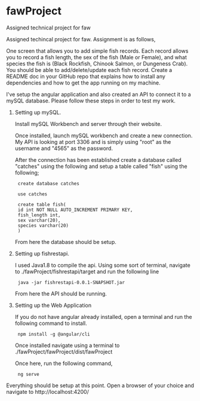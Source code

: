 # fawProject
 Assigned technical project for faw


Assigned techincal project for faw. Assignment is as follows,

One screen that allows you to add simple fish records.
Each record allows you to record a fish length, the sex of the fish (Male or Female), and what species the fish is (Black Rockfish, Chinook Salmon, or Dungeness Crab).
You should be able to add/delete/update each fish record.
Create a README doc in your GitHub repo that explains how to install any dependencies and how to get the app running on my machine.

I've setup the angular application and also created an API to connect it to a mySQL database. Please follow these steps in order to test my work.

1. Setting up mySQL.

	Install mySQL Workbench and server through their website.
	
	Once installed, launch mySQL workbench and create a new connection. My API is looking at port 3306 and is simply using "root" as the username and "4565" as the password.
	
	After the connection has been established create a database called "catches" using the following and setup a table called "fish" using the following;
	
		create database catches

		use catches

		create table fish(
		id int NOT NULL AUTO_INCREMENT PRIMARY KEY,
		fish_length int,
		sex varchar(20),
		species varchar(20)
		) 
		
	From here the database should be setup.
	
2. Setting up fishrestapi.

	I used Java1.8 to compile the api.
	Using some sort of terminal, navigate to ./fawProject/fishrestapi/target and run the following line
	
		java -jar fishrestapi-0.0.1-SNAPSHOT.jar
		
	From here the API should be running.
	
3. Setting up the Web Application

	If you do not have angular already installed, open a terminal and run the following command to install.
	
		npm install -g @angular/cli
		
	Once installed navigate using a terminal to ./fawProject/fawProject/dist/fawProject
	
	Once here, run the following command,
	
		ng serve
		
Everything should be setup at this point. Open a browser of your choice and navigate to http://localhost:4200/
